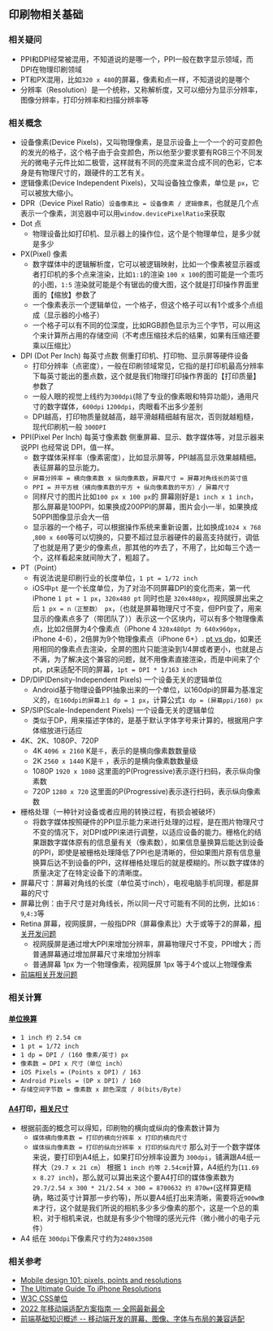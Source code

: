 ## 印刷物相关基础
### 相关疑问
- PPI和DPI经常被混用，不知道说的是哪一个，PPI一般在数字显示领域，而DPI在物理印刷领域
- PT和PX混用，比如`320 x 480`的屏幕，像素和点一样，不知道说的是哪个
- 分辨率（Resolution）是一个统称，又称解析度，又可以细分为显示分辨率，图像分辨率，打印分辨率和扫描分辨率等
### 相关概念
- 设备像素(Device Pixels)，又叫物理像素，是显示设备上一个一个的可变颜色的发光的格子，这个格子由于会变颜色，所以他至少要求要有RGB三个不同发光的微电子元件比如二极管，这样就有不同的亮度来混合成不同的色彩，它本身是有物理尺寸的，跟硬件的工艺有关。
- 逻辑像素(Device Independent Pixels)，又叫设备独立像素，单位是 `px`，它可以被放大缩小。
- DPR（Device Pixel Ratio）`设备像素比 = 设备像素 / 逻辑像素`，也就是几个点表示一个像素，浏览器中可以用`window.devicePixelRatio`来获取
- Dot 点 
	- 物理设备比如打印机、显示器上的操作位，这个是个物理单位，是多少就是多少
- PX(Pixel) 像素
	- 数字媒体中的逻辑解析度，它可以被逻辑映射，比如一个像素被显示器或者打印机的多个点来渲染，比如`1:1`的渲染 `100 x 100`的图可能是一个乖巧的小图，`1:5` 渲染就可能是个有锯齿的傻大图，这个就是打印操作界面里面的【缩放】参数了
	- 一个像素表示一个逻辑单位，一个格子，但这个格子可以有1个或多个点组成（显示器的小格子）
	- 一个格子可以有不同的位深度，比如RGB颜色显示为三个字节，可以用这个来计算所占用的存储空间（不考虑压缩技术后的结果，如果有压缩还要乘以压缩比）
- DPI (Dot Per Inch) 每英寸点数 侧重打印机、打印物、显示屏等硬件设备
	- 打印分辨率（点密度），一般在印刷领域常见，它指的是打印机最高分辨率下每英寸能出的墨点数，这个就是我们物理打印操作界面的【打印质量】参数了
	- 一般人眼的视觉上线约为`300dpi`(除了专业的像素眼和特异功能)，通用尺寸的数字媒体，`600dpi` `1200dpi`，肉眼看不出多少差别
	- DPI越高，打印物质量就越高，越平滑越精细越有层次，否则就越粗糙，现代印刷机一般 `300DPI`
- PPI(Pixel Per Inch) 每英寸像素数 侧重屏幕、显示、数字媒体等，对显示器来说PPI 也经常说 DPI，值一样。
	- 数字媒体采样率（像素密度），比如显示屏等，PPI越高显示效果越精细。表征屏幕的显示能力。
	- `屏幕分辨率 = 横向像素数 x 纵向像素数`，`屏幕尺寸 = 屏幕对角线长的英寸值`
	- `PPI = 开平方根（横向像素数的平方 + 纵向像素数的平方）/ 屏幕尺寸`
	- 同样尺寸的图片比如`100 px x 100 px`的 屏幕刚好是`1 inch x 1 inch`，那么屏幕是100PPI，如果换成200PPI的屏幕，图片会小一半，如果换成50PPI图像显示会大一倍
	- 显示器的一个格子，可以根据操作系统来重新设置，比如换成`1024 x 768` ,`800 x 600`等可以切换的，只要不超过显示器硬件的最高支持就行，调低了也就是用了更少的像素点，那其他的咋去了，不用了，比如每三个选一个，这样看起来就间隙大了，粗超了。
- PT（Point）
	- 有说法说是印刷行业的长度单位，`1 pt = 1/72 inch `
	- iOS中`pt` 是一个长度单位，为了对治不同屏幕DPI的变化而来，第一代iPhone `1 pt = 1 px`，`320x480 pt` 同时也是 `320x480px`，视网膜屏出来之后 `1 px = n（正整数） px`，（也就是屏幕物理尺寸不变，但PPI变了，用来显示的像素点多了（带团队了））表示这一个区块内，可以有多个物理像素点，比如2倍屏为4个像素点（iPhone 4 `320x480pt 为 640x960px`， iPhone 4-6），2倍屏为9个物理像素点（iPhone 6+）. [pt vs dp](https://juejin.cn/post/6844903536912760840)，如果还用相同的像素点去渲染，全屏的图片只能渲染到1/4屏或者更小，也就是占不满，为了解决这个兼容的问题，就不用像素直接渲染，而是中间来了个pt，pt来适配不同的屏幕，`1pt = DPI * 1/163 inch`
- DP/DIP(Density-Independent Pixels)  一个设备无关的逻辑单位
	- Android基于物理设备PPI抽象出来的一个单位，以160dpi的屏幕为基准定义的，`在160dpi的屏幕上1 dp = 1 px`，计算公式`1 dp = (屏幕ppi/160) px`
- SP/SIP(Scale-Independent Pixels) 一个设备无关的逻辑单位
	- 类似于DP，用来描述字体的，是基于默认字体字号来计算的，根据用户字体缩放进行适应
- 4K、2K、1080P、720P
	- 4K `4096 x 2160`  K是`千`，表示的是横向像素数数量级
	- 2K  `2560 x 1440` K是`千` ，表示的是横向像素数数量级
	- 1080P `1920 x 1080` 这里面的P(Progressive)表示逐行扫码，表示纵向像素数
	- 720P `1280 x 720`  这里面的P(Progressive)表示逐行扫码，表示纵向像素数
- 栅格处理（一种针对设备或者应用的转换过程，有损会被破坏）
	- 将数字媒体按照硬件的PPI显示能力来进行处理的过程，是在图片物理尺寸不变的情况下，对DPI或PPI来进行调整，以适应设备的能力。栅格化的结果跟数字媒体原有的信息量有关（像素数），如果信息量换算后能达到设备的PPI，即使是被栅格处理降低了PPI也是清晰的，但如果图片原有信息量换算后达不到设备的PPI，这样栅格处理后的就是模糊的。所以数字媒体的质量决定了在特定设备下的清晰度。
- 屏幕尺寸：屏幕对角线的长度（单位英寸inch），电视电脑手机同理，都是屏幕的尺寸
- 屏幕比例：由于尺寸是对角线长，所以同一尺寸可能有不同的比例，比如`16：9`,`4:3`等
- Retina 屏幕，视网膜屏，一般指DPR（屏幕像素比）大于或等于2的屏幕，[相关开发问题](https://juejin.cn/post/6992595716820434981)
	- 视网膜屏是通过增大PPI来增加分辨率，屏幕物理尺寸不变，PPI增大；而普通屏幕通过增加屏幕尺寸来增加分辨率
	- 普通屏幕 1px 为一个物理像素，视网膜屏 1px 等于4个或以上物理像素
- [前端相关开发问题](https://juejin.cn/post/6918323869824909319)

### 相关计算
#### [单位换算](https://pixelcalculator.com/en)
- `1 inch 约 2.54 cm`
- `1 pt = 1/72 inch`
- `1 dp = DPI / (160 像素/英寸) px`
- `像素数 = DPI x 尺寸（单位 inch）`
- `iOS Pixels = (Points x DPI) / 163`
- `Android Pixels = (DP x DPI) / 160`
- `存储空间字节数 = 像素数 x 颜色深度 / 8(bits/Byte)` 
#### [A4](https://www.a4-size.com/)打印，[相关尺寸](https://www.papersizes.org/)
- 根据前面的概念可以得知，印刷物的横向或纵向的像素数计算为
	- `媒体横向像素数 = 打印的横向分辨率 x 打印的横向尺寸`
	- `媒体纵向像素数 = 打印的纵向分辨率 x 打印的纵向尺寸`
    那么对于一个数字媒体来说，要打印到A4纸上，如果打印分辨率设置为 `300dpi`，铺满跟A4纸一样大（`29.7 x 21 cm`） 根据 `1 inch 约等 2.54cm`计算，A4纸约为(`11.69 x 8.27 inch`)，那么就可以算出来这个要A4打印的媒体像素数为`29.7/2.54 x 300 * 21/2.54 x 300 = 8700632 约 870w+`(这样算更精确，略过英寸计算那一步约等)，所以要A4纸打出来清晰，需要将近`900w像素`才行，这个就是我们所说的相机多少多少像素的那个，这是一个总的乘积，对于相机来说，也就是有多少个物理的感光元件（微小微小的电子元件）
- A4 纸在 `300dpi`下像素尺寸约为`2480x3508`

### 相关参考
- [Mobile design 101: pixels, points and resolutions](https://blog.fluidui.com/designing-for-mobile-101-pixels-points-and-resolutions/)
- [The Ultimate Guide To iPhone Resolutions](https://www.paintcodeapp.com/news/ultimate-guide-to-iphone-resolutions)
- [W3C CSS单位](https://www.w3.org/TR/css-values-4/#lengths)
- [2022 年移动端适配方案指南 — 全网最新最全](https://juejin.cn/post/7046169975706353701)
- [前端基础知识概述 -- 移动端开发的屏幕、图像、字体与布局的兼容适配](https://juejin.cn/post/6844903935568789517)
